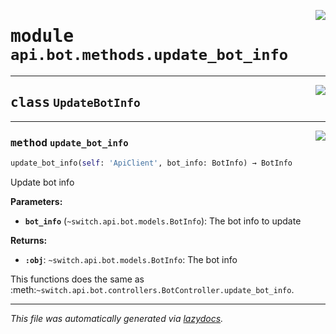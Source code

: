 <!-- markdownlint-disable -->

<a href="https://github.com/switchcollab/Switch-Bots-Python-Library/tree/main/src/switch/api/bot/methods/update_bot_info.py#L0"><img align="right" src="https://img.shields.io/badge/-source-cccccc?style=flat-square"/></a>

# <kbd>module</kbd> `api.bot.methods.update_bot_info`






---

<a href="https://github.com/switchcollab/Switch-Bots-Python-Library/tree/main/src/switch/api/bot/methods/update_bot_info.py#L6"><img align="right" src="https://img.shields.io/badge/-source-cccccc?style=flat-square"/></a>

## <kbd>class</kbd> `UpdateBotInfo`







---

<a href="https://github.com/switchcollab/Switch-Bots-Python-Library/tree/main/src/switch/api/bot/methods/update_bot_info.py#L7"><img align="right" src="https://img.shields.io/badge/-source-cccccc?style=flat-square"/></a>

### <kbd>method</kbd> `update_bot_info`

```python
update_bot_info(self: 'ApiClient', bot_info: BotInfo) → BotInfo
```

Update bot info 



**Parameters:**
 
 - <b>`bot_info`</b> (``~switch.api.bot.models.BotInfo``):  The bot info to update 



**Returns:**
 
 - <b>`:obj`</b>: ``~switch.api.bot.models.BotInfo``: The bot info 

This functions does the same as :meth:`~switch.api.bot.controllers.BotController.update_bot_info`. 




---

_This file was automatically generated via [lazydocs](https://github.com/ml-tooling/lazydocs)._
